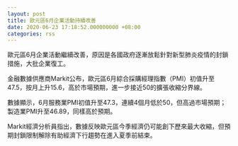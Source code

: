 ```yaml
---
layout: post
title: 歐元區6月企業活動持續改善
date: 2020-06-23 17:18:52.000000000 +08:00
categories: rss
---
```


歐元區6月企業活動繼續改善，原因是各國政府逐漸放鬆針對新型肺炎疫情的封鎖措施，大批企業復工。

金融數據供應商Markit公布，歐元區6月綜合採購經理指數（PMI）初值升至47.5，按月上升15.6，高於市場預期，進一步接近50的擴張收縮分界線。

數據顯示，6月服務業PMI初值升至47.3，連續4個月低於50，但高過市場預期；製造業PMI升至46.89，同樣高於預期。

Markit經濟分析員指出，數據反映歐元區今季經濟仍可能創下歷來最大收縮，但預期封鎖限制解除有助經濟下行趨勢在進入夏季前結束。
